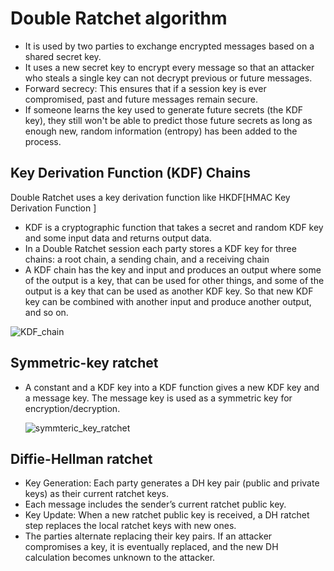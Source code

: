 #  Double Ratchet algorithm
- It is used by two parties to exchange encrypted messages based on a shared secret key.
- It uses a new secret key to encrypt every message so that an attacker who steals a single key can not decrypt previous or future messages.
- Forward secrecy: This ensures that if a session key is ever compromised, past and future messages remain secure.
- If someone learns the key used to generate future secrets (the KDF key), they still won't be able to predict those future secrets as long as enough new, random information (entropy) has been added to the process.

## Key Derivation Function (KDF) Chains
Double Ratchet uses a key derivation function like HKDF[HMAC Key Derivation Function ]

-  KDF is a cryptographic function that takes a secret and random KDF key and some input data and returns output data.
-  In a Double Ratchet session each party stores a KDF key for three chains: a root chain, a sending chain, and a receiving chain 
- A KDF chain has the key and input and produces an output where some of the output is a key, that can be used for other things, and some of the output is a key that can be used as another KDF key. So that new KDF key can be combined with another input and produce another output, and so on.
  
![KDF_chain](https://signal.org/docs/specifications/doubleratchet/Set0_0.png)

##  Symmetric-key ratchet
- A constant and a KDF key into a KDF function gives a new KDF key and a message key. The message key is used as a symmetric key for encryption/decryption.

  ![symmteric_key_ratchet](https://signal.org/docs/specifications/doubleratchet/Set0_1.png)

##  Diffie-Hellman ratchet
- Key Generation: Each party generates a DH key pair (public and private keys) as their current ratchet keys.
- Each message includes the sender’s current ratchet public key.
- Key Update: When a new ratchet public key is received, a DH ratchet step replaces the local ratchet keys with new ones.
- The parties alternate replacing their key pairs. If an attacker compromises a key, it is eventually replaced, and the new DH calculation becomes unknown to the attacker.
